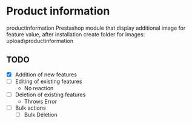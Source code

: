 # Product information
productinformation Prestashop module that display additional image for feature value, after installation create folder for images: upload\productinformation

## TODO
- [X] Addition of new features
- [ ] Editing of existing features
    - No reaction
- [ ] Deletion of existing features
    - Throws Error
- [ ] Bulk actions
    - [ ] Bulk Deletion

